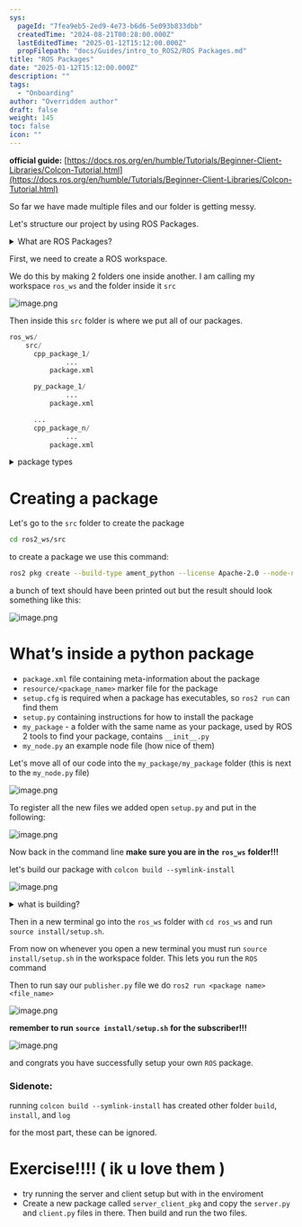 ```yaml
---
sys:
  pageId: "7fea9eb5-2ed9-4e73-b6d6-5e093b833dbb"
  createdTime: "2024-08-21T00:28:00.000Z"
  lastEditedTime: "2025-01-12T15:12:00.000Z"
  propFilepath: "docs/Guides/intro_to_ROS2/ROS Packages.md"
title: "ROS Packages"
date: "2025-01-12T15:12:00.000Z"
description: ""
tags:
  - "Onboarding"
author: "Overridden author"
draft: false
weight: 145
toc: false
icon: ""
---
```


**official guide:** [https://docs.ros.org/en/humble/Tutorials/Beginner-Client-Libraries/Colcon-Tutorial.html](https://docs.ros.org/en/humble/Tutorials/Beginner-Client-Libraries/Colcon-Tutorial.html)

So far we have made multiple files and our folder is getting messy.

Let's structure our project by using ROS Packages.

<details>

<summary>What are ROS Packages?</summary>

ROS Packages are, as the name implies, packages of code that are highly sharable between ROS developers.

They consist of a folder, `package.xml` file, and source code

```python
      cpp_package_1/
		      ... imagine much code files here ..
          package.xml
```

</details>

First, we need to create a ROS workspace.

We do this by making 2 folders one inside another. I am calling my workspace `ros_ws` and the folder inside it `src`

![image.png](https://prod-files-secure.s3.us-west-2.amazonaws.com/d518164a-d88e-44d1-a4ee-3adb3bd8bce0/70706947-fd18-4537-a67b-e12946812d31/image.png?X-Amz-Algorithm=AWS4-HMAC-SHA256&X-Amz-Content-Sha256=UNSIGNED-PAYLOAD&X-Amz-Credential=ASIAZI2LB4666J4DH7PS%2F20250307%2Fus-west-2%2Fs3%2Faws4_request&X-Amz-Date=20250307T140757Z&X-Amz-Expires=3600&X-Amz-Security-Token=IQoJb3JpZ2luX2VjEP3%2F%2F%2F%2F%2F%2F%2F%2F%2F%2FwEaCXVzLXdlc3QtMiJGMEQCICegKzv1skN5GAUWLsAoU6Unc7PZEUGOMbArlCrAXOCAAiBZm1KIGPmHkiJsbkG2vG1efvhoYRdu9xhVfxb5D7jbYSr%2FAwhGEAAaDDYzNzQyMzE4MzgwNSIMvpk%2FJz5t4PlT%2Bre%2FKtwDgN%2BGX6AfxiMZlo%2F9Vr2ekoUoYzRLdiHkMaFgZNmFobaTbXhkJbYrCrhzm5Ssj87AOfiHrDr%2Fm98mhsnRd2ctjLS3N90K2BZ0zCKO5jOy7v5mMfLC4pth%2BAO64mtYX1IPs01vhwr5MAypuRqMK6h0tiTUyCe240TxNyafnHQmMpci75G3u7xotFXqHbeE%2FFz6t%2BVjQxxDgsTDgPILSdplQQBsLCBQ%2BgnTu%2BzD9xQ4hDXeYcHlx3VY2LPMzTaj%2BQ5b8GbHEuXobChM0fc2mmq7SCz2eY1gHirA0FLYlETqvvcsMVH8Jr1nzn4wPoxry5c13PnF4eSsx5By%2BIOtROiQ0YEQNNmtPs3Mmi8sjzHQnYRg9qLue1U70k0cFChIfEzc8WzOxz6AA5mtwdbZkrm0GbJdk3XsG2r%2B6VGZVf0qgoyFWluWGXGB7aXNM2l3LQoKDXx7X9dQRhVda%2BxWxwavQ4gpz2ct8mqBxeZg9jvSFzy3jKoEW%2Ft2uSrqEQMEWuBh0gfp8Y6Tr8dJV%2B93uGTHVc4v6UEehLhTv%2B0tR%2FZ8NXhtx1cB8vWF%2BMoPdWSFVfLB7oFjSdbmDVV2eZejeMnv5Szs9A3pWAoo9nX4ZxKy%2FCikGtfg5YX3x4a8Rh0w4t%2BrvgY6pgEL9TiTUL6CUfNvAmqLlM56%2BujDGl7hlZnEGZK7zbFVYb5KEqeu%2BgLVGvA0hRvxJNabVftOHX2YhomMnNFsDcZe9yUOrELhQCaXvNhV7NZhMP%2BOjpnAA%2B1FY3de%2FYi2MZuVxIhjMr28ze5T0RqfNq2LtaeAULkY374ARPzYPICs3dhKJ9pjOYQyciUnSity%2BQreQCGTknBHQ4mGseiPUoOcoSFc93Sl&X-Amz-Signature=06364fdb372193e3e3e41f0c160e5ea507a9f1ee2eb347632e25053bcb24643e&X-Amz-SignedHeaders=host&x-id=GetObject)

Then inside this `src` folder is where we put all of our packages.

```python
ros_ws/
    src/
      cpp_package_1/
		      ...
          package.xml

      py_package_1/
		      ...
          package.xml

      ...
      cpp_package_n/
		      ...
          package.xml

```

<details>

<summary>package types</summary>

packages can be either `C++` or python.

the intern file structure is different for each but for this guide we will stick to creating python packages

</details>

# Creating a package

Let's go to the `src` folder to create the package

```bash
cd ros2_ws/src
```

to create a package we use this command:

```bash
ros2 pkg create --build-type ament_python --license Apache-2.0 --node-name my_node my_package
```

a bunch of text should have been printed out but the result should look something like this:

![image.png](https://prod-files-secure.s3.us-west-2.amazonaws.com/d518164a-d88e-44d1-a4ee-3adb3bd8bce0/e6cf1e3f-8512-4a3e-b131-079f800bf3e8/image.png?X-Amz-Algorithm=AWS4-HMAC-SHA256&X-Amz-Content-Sha256=UNSIGNED-PAYLOAD&X-Amz-Credential=ASIAZI2LB4666J4DH7PS%2F20250307%2Fus-west-2%2Fs3%2Faws4_request&X-Amz-Date=20250307T140757Z&X-Amz-Expires=3600&X-Amz-Security-Token=IQoJb3JpZ2luX2VjEP3%2F%2F%2F%2F%2F%2F%2F%2F%2F%2FwEaCXVzLXdlc3QtMiJGMEQCICegKzv1skN5GAUWLsAoU6Unc7PZEUGOMbArlCrAXOCAAiBZm1KIGPmHkiJsbkG2vG1efvhoYRdu9xhVfxb5D7jbYSr%2FAwhGEAAaDDYzNzQyMzE4MzgwNSIMvpk%2FJz5t4PlT%2Bre%2FKtwDgN%2BGX6AfxiMZlo%2F9Vr2ekoUoYzRLdiHkMaFgZNmFobaTbXhkJbYrCrhzm5Ssj87AOfiHrDr%2Fm98mhsnRd2ctjLS3N90K2BZ0zCKO5jOy7v5mMfLC4pth%2BAO64mtYX1IPs01vhwr5MAypuRqMK6h0tiTUyCe240TxNyafnHQmMpci75G3u7xotFXqHbeE%2FFz6t%2BVjQxxDgsTDgPILSdplQQBsLCBQ%2BgnTu%2BzD9xQ4hDXeYcHlx3VY2LPMzTaj%2BQ5b8GbHEuXobChM0fc2mmq7SCz2eY1gHirA0FLYlETqvvcsMVH8Jr1nzn4wPoxry5c13PnF4eSsx5By%2BIOtROiQ0YEQNNmtPs3Mmi8sjzHQnYRg9qLue1U70k0cFChIfEzc8WzOxz6AA5mtwdbZkrm0GbJdk3XsG2r%2B6VGZVf0qgoyFWluWGXGB7aXNM2l3LQoKDXx7X9dQRhVda%2BxWxwavQ4gpz2ct8mqBxeZg9jvSFzy3jKoEW%2Ft2uSrqEQMEWuBh0gfp8Y6Tr8dJV%2B93uGTHVc4v6UEehLhTv%2B0tR%2FZ8NXhtx1cB8vWF%2BMoPdWSFVfLB7oFjSdbmDVV2eZejeMnv5Szs9A3pWAoo9nX4ZxKy%2FCikGtfg5YX3x4a8Rh0w4t%2BrvgY6pgEL9TiTUL6CUfNvAmqLlM56%2BujDGl7hlZnEGZK7zbFVYb5KEqeu%2BgLVGvA0hRvxJNabVftOHX2YhomMnNFsDcZe9yUOrELhQCaXvNhV7NZhMP%2BOjpnAA%2B1FY3de%2FYi2MZuVxIhjMr28ze5T0RqfNq2LtaeAULkY374ARPzYPICs3dhKJ9pjOYQyciUnSity%2BQreQCGTknBHQ4mGseiPUoOcoSFc93Sl&X-Amz-Signature=45275ba08027f116c2a7d0431c367d378b83de4d48ce54ff5373748c426e8adc&X-Amz-SignedHeaders=host&x-id=GetObject)

# What’s inside a python package

- `package.xml` file containing meta-information about the package
- `resource/<package_name>` marker file for the package
- `setup.cfg` is required when a package has executables, so `ros2 run` can find them
- `setup.py` containing instructions for how to install the package
- `my_package` - a folder with the same name as your package, used by ROS 2 tools to find your package, contains `__init__.py`
- `my_node.py` an example node file (how nice of them)

Let's move all of our code into the `my_package/my_package` folder (this is next to the `my_node.py` file)

![image.png](https://prod-files-secure.s3.us-west-2.amazonaws.com/d518164a-d88e-44d1-a4ee-3adb3bd8bce0/9ce58f11-0da9-4d3e-b86d-506a9685d378/image.png?X-Amz-Algorithm=AWS4-HMAC-SHA256&X-Amz-Content-Sha256=UNSIGNED-PAYLOAD&X-Amz-Credential=ASIAZI2LB4666J4DH7PS%2F20250307%2Fus-west-2%2Fs3%2Faws4_request&X-Amz-Date=20250307T140756Z&X-Amz-Expires=3600&X-Amz-Security-Token=IQoJb3JpZ2luX2VjEP3%2F%2F%2F%2F%2F%2F%2F%2F%2F%2FwEaCXVzLXdlc3QtMiJGMEQCICegKzv1skN5GAUWLsAoU6Unc7PZEUGOMbArlCrAXOCAAiBZm1KIGPmHkiJsbkG2vG1efvhoYRdu9xhVfxb5D7jbYSr%2FAwhGEAAaDDYzNzQyMzE4MzgwNSIMvpk%2FJz5t4PlT%2Bre%2FKtwDgN%2BGX6AfxiMZlo%2F9Vr2ekoUoYzRLdiHkMaFgZNmFobaTbXhkJbYrCrhzm5Ssj87AOfiHrDr%2Fm98mhsnRd2ctjLS3N90K2BZ0zCKO5jOy7v5mMfLC4pth%2BAO64mtYX1IPs01vhwr5MAypuRqMK6h0tiTUyCe240TxNyafnHQmMpci75G3u7xotFXqHbeE%2FFz6t%2BVjQxxDgsTDgPILSdplQQBsLCBQ%2BgnTu%2BzD9xQ4hDXeYcHlx3VY2LPMzTaj%2BQ5b8GbHEuXobChM0fc2mmq7SCz2eY1gHirA0FLYlETqvvcsMVH8Jr1nzn4wPoxry5c13PnF4eSsx5By%2BIOtROiQ0YEQNNmtPs3Mmi8sjzHQnYRg9qLue1U70k0cFChIfEzc8WzOxz6AA5mtwdbZkrm0GbJdk3XsG2r%2B6VGZVf0qgoyFWluWGXGB7aXNM2l3LQoKDXx7X9dQRhVda%2BxWxwavQ4gpz2ct8mqBxeZg9jvSFzy3jKoEW%2Ft2uSrqEQMEWuBh0gfp8Y6Tr8dJV%2B93uGTHVc4v6UEehLhTv%2B0tR%2FZ8NXhtx1cB8vWF%2BMoPdWSFVfLB7oFjSdbmDVV2eZejeMnv5Szs9A3pWAoo9nX4ZxKy%2FCikGtfg5YX3x4a8Rh0w4t%2BrvgY6pgEL9TiTUL6CUfNvAmqLlM56%2BujDGl7hlZnEGZK7zbFVYb5KEqeu%2BgLVGvA0hRvxJNabVftOHX2YhomMnNFsDcZe9yUOrELhQCaXvNhV7NZhMP%2BOjpnAA%2B1FY3de%2FYi2MZuVxIhjMr28ze5T0RqfNq2LtaeAULkY374ARPzYPICs3dhKJ9pjOYQyciUnSity%2BQreQCGTknBHQ4mGseiPUoOcoSFc93Sl&X-Amz-Signature=208d3e13d02baca58d1d50aa6fe195383561f8b23db7ce94241b8608d50ff93a&X-Amz-SignedHeaders=host&x-id=GetObject)

To register all the new files we added open `setup.py` and put in the following:

![image.png](https://prod-files-secure.s3.us-west-2.amazonaws.com/d518164a-d88e-44d1-a4ee-3adb3bd8bce0/1cd7c262-4cae-4496-9d75-c178537d24a2/image.png?X-Amz-Algorithm=AWS4-HMAC-SHA256&X-Amz-Content-Sha256=UNSIGNED-PAYLOAD&X-Amz-Credential=ASIAZI2LB4666J4DH7PS%2F20250307%2Fus-west-2%2Fs3%2Faws4_request&X-Amz-Date=20250307T140757Z&X-Amz-Expires=3600&X-Amz-Security-Token=IQoJb3JpZ2luX2VjEP3%2F%2F%2F%2F%2F%2F%2F%2F%2F%2FwEaCXVzLXdlc3QtMiJGMEQCICegKzv1skN5GAUWLsAoU6Unc7PZEUGOMbArlCrAXOCAAiBZm1KIGPmHkiJsbkG2vG1efvhoYRdu9xhVfxb5D7jbYSr%2FAwhGEAAaDDYzNzQyMzE4MzgwNSIMvpk%2FJz5t4PlT%2Bre%2FKtwDgN%2BGX6AfxiMZlo%2F9Vr2ekoUoYzRLdiHkMaFgZNmFobaTbXhkJbYrCrhzm5Ssj87AOfiHrDr%2Fm98mhsnRd2ctjLS3N90K2BZ0zCKO5jOy7v5mMfLC4pth%2BAO64mtYX1IPs01vhwr5MAypuRqMK6h0tiTUyCe240TxNyafnHQmMpci75G3u7xotFXqHbeE%2FFz6t%2BVjQxxDgsTDgPILSdplQQBsLCBQ%2BgnTu%2BzD9xQ4hDXeYcHlx3VY2LPMzTaj%2BQ5b8GbHEuXobChM0fc2mmq7SCz2eY1gHirA0FLYlETqvvcsMVH8Jr1nzn4wPoxry5c13PnF4eSsx5By%2BIOtROiQ0YEQNNmtPs3Mmi8sjzHQnYRg9qLue1U70k0cFChIfEzc8WzOxz6AA5mtwdbZkrm0GbJdk3XsG2r%2B6VGZVf0qgoyFWluWGXGB7aXNM2l3LQoKDXx7X9dQRhVda%2BxWxwavQ4gpz2ct8mqBxeZg9jvSFzy3jKoEW%2Ft2uSrqEQMEWuBh0gfp8Y6Tr8dJV%2B93uGTHVc4v6UEehLhTv%2B0tR%2FZ8NXhtx1cB8vWF%2BMoPdWSFVfLB7oFjSdbmDVV2eZejeMnv5Szs9A3pWAoo9nX4ZxKy%2FCikGtfg5YX3x4a8Rh0w4t%2BrvgY6pgEL9TiTUL6CUfNvAmqLlM56%2BujDGl7hlZnEGZK7zbFVYb5KEqeu%2BgLVGvA0hRvxJNabVftOHX2YhomMnNFsDcZe9yUOrELhQCaXvNhV7NZhMP%2BOjpnAA%2B1FY3de%2FYi2MZuVxIhjMr28ze5T0RqfNq2LtaeAULkY374ARPzYPICs3dhKJ9pjOYQyciUnSity%2BQreQCGTknBHQ4mGseiPUoOcoSFc93Sl&X-Amz-Signature=3b722215ef66a0ac5f040a2cfdaa1c48162dbec8407b51432a009784d63a3eba&X-Amz-SignedHeaders=host&x-id=GetObject)

Now back in the command line **make sure you are in the** **`ros_ws`** **folder!!!**

let's build our package with `colcon build --symlink-install`

![image.png](https://prod-files-secure.s3.us-west-2.amazonaws.com/d518164a-d88e-44d1-a4ee-3adb3bd8bce0/2f2a0d27-b173-48fd-b189-5f5c0ce65619/image.png?X-Amz-Algorithm=AWS4-HMAC-SHA256&X-Amz-Content-Sha256=UNSIGNED-PAYLOAD&X-Amz-Credential=ASIAZI2LB4666J4DH7PS%2F20250307%2Fus-west-2%2Fs3%2Faws4_request&X-Amz-Date=20250307T140756Z&X-Amz-Expires=3600&X-Amz-Security-Token=IQoJb3JpZ2luX2VjEP3%2F%2F%2F%2F%2F%2F%2F%2F%2F%2FwEaCXVzLXdlc3QtMiJGMEQCICegKzv1skN5GAUWLsAoU6Unc7PZEUGOMbArlCrAXOCAAiBZm1KIGPmHkiJsbkG2vG1efvhoYRdu9xhVfxb5D7jbYSr%2FAwhGEAAaDDYzNzQyMzE4MzgwNSIMvpk%2FJz5t4PlT%2Bre%2FKtwDgN%2BGX6AfxiMZlo%2F9Vr2ekoUoYzRLdiHkMaFgZNmFobaTbXhkJbYrCrhzm5Ssj87AOfiHrDr%2Fm98mhsnRd2ctjLS3N90K2BZ0zCKO5jOy7v5mMfLC4pth%2BAO64mtYX1IPs01vhwr5MAypuRqMK6h0tiTUyCe240TxNyafnHQmMpci75G3u7xotFXqHbeE%2FFz6t%2BVjQxxDgsTDgPILSdplQQBsLCBQ%2BgnTu%2BzD9xQ4hDXeYcHlx3VY2LPMzTaj%2BQ5b8GbHEuXobChM0fc2mmq7SCz2eY1gHirA0FLYlETqvvcsMVH8Jr1nzn4wPoxry5c13PnF4eSsx5By%2BIOtROiQ0YEQNNmtPs3Mmi8sjzHQnYRg9qLue1U70k0cFChIfEzc8WzOxz6AA5mtwdbZkrm0GbJdk3XsG2r%2B6VGZVf0qgoyFWluWGXGB7aXNM2l3LQoKDXx7X9dQRhVda%2BxWxwavQ4gpz2ct8mqBxeZg9jvSFzy3jKoEW%2Ft2uSrqEQMEWuBh0gfp8Y6Tr8dJV%2B93uGTHVc4v6UEehLhTv%2B0tR%2FZ8NXhtx1cB8vWF%2BMoPdWSFVfLB7oFjSdbmDVV2eZejeMnv5Szs9A3pWAoo9nX4ZxKy%2FCikGtfg5YX3x4a8Rh0w4t%2BrvgY6pgEL9TiTUL6CUfNvAmqLlM56%2BujDGl7hlZnEGZK7zbFVYb5KEqeu%2BgLVGvA0hRvxJNabVftOHX2YhomMnNFsDcZe9yUOrELhQCaXvNhV7NZhMP%2BOjpnAA%2B1FY3de%2FYi2MZuVxIhjMr28ze5T0RqfNq2LtaeAULkY374ARPzYPICs3dhKJ9pjOYQyciUnSity%2BQreQCGTknBHQ4mGseiPUoOcoSFc93Sl&X-Amz-Signature=5dd9001d2221ef589fe0e88c9af9b468dab25d833c646b26ca8c80f6ed38699b&X-Amz-SignedHeaders=host&x-id=GetObject)

<details>

<summary>what is building?</summary>

if you are a CS major at Rose-Hulman you will learn the answer to this in CSSE132

but TLDR; is it combines all the code files into one program that can be run easily 

</details>

Then in a new terminal go into the `ros_ws` folder with `cd ros_ws` and run `source install/setup.sh`. 

From now on whenever you open a new terminal you must run `source install/setup.sh` in the workspace folder. This lets you run the `ROS` command

Then to run say our `publisher.py` file we do `ros2 run <package name> <file_name>`

![image.png](https://prod-files-secure.s3.us-west-2.amazonaws.com/d518164a-d88e-44d1-a4ee-3adb3bd8bce0/4f4b1219-3a44-4632-aa0a-ce3471699f59/image.png?X-Amz-Algorithm=AWS4-HMAC-SHA256&X-Amz-Content-Sha256=UNSIGNED-PAYLOAD&X-Amz-Credential=ASIAZI2LB4666J4DH7PS%2F20250307%2Fus-west-2%2Fs3%2Faws4_request&X-Amz-Date=20250307T140757Z&X-Amz-Expires=3600&X-Amz-Security-Token=IQoJb3JpZ2luX2VjEP3%2F%2F%2F%2F%2F%2F%2F%2F%2F%2FwEaCXVzLXdlc3QtMiJGMEQCICegKzv1skN5GAUWLsAoU6Unc7PZEUGOMbArlCrAXOCAAiBZm1KIGPmHkiJsbkG2vG1efvhoYRdu9xhVfxb5D7jbYSr%2FAwhGEAAaDDYzNzQyMzE4MzgwNSIMvpk%2FJz5t4PlT%2Bre%2FKtwDgN%2BGX6AfxiMZlo%2F9Vr2ekoUoYzRLdiHkMaFgZNmFobaTbXhkJbYrCrhzm5Ssj87AOfiHrDr%2Fm98mhsnRd2ctjLS3N90K2BZ0zCKO5jOy7v5mMfLC4pth%2BAO64mtYX1IPs01vhwr5MAypuRqMK6h0tiTUyCe240TxNyafnHQmMpci75G3u7xotFXqHbeE%2FFz6t%2BVjQxxDgsTDgPILSdplQQBsLCBQ%2BgnTu%2BzD9xQ4hDXeYcHlx3VY2LPMzTaj%2BQ5b8GbHEuXobChM0fc2mmq7SCz2eY1gHirA0FLYlETqvvcsMVH8Jr1nzn4wPoxry5c13PnF4eSsx5By%2BIOtROiQ0YEQNNmtPs3Mmi8sjzHQnYRg9qLue1U70k0cFChIfEzc8WzOxz6AA5mtwdbZkrm0GbJdk3XsG2r%2B6VGZVf0qgoyFWluWGXGB7aXNM2l3LQoKDXx7X9dQRhVda%2BxWxwavQ4gpz2ct8mqBxeZg9jvSFzy3jKoEW%2Ft2uSrqEQMEWuBh0gfp8Y6Tr8dJV%2B93uGTHVc4v6UEehLhTv%2B0tR%2FZ8NXhtx1cB8vWF%2BMoPdWSFVfLB7oFjSdbmDVV2eZejeMnv5Szs9A3pWAoo9nX4ZxKy%2FCikGtfg5YX3x4a8Rh0w4t%2BrvgY6pgEL9TiTUL6CUfNvAmqLlM56%2BujDGl7hlZnEGZK7zbFVYb5KEqeu%2BgLVGvA0hRvxJNabVftOHX2YhomMnNFsDcZe9yUOrELhQCaXvNhV7NZhMP%2BOjpnAA%2B1FY3de%2FYi2MZuVxIhjMr28ze5T0RqfNq2LtaeAULkY374ARPzYPICs3dhKJ9pjOYQyciUnSity%2BQreQCGTknBHQ4mGseiPUoOcoSFc93Sl&X-Amz-Signature=0adb265a9dc2cded970d7acbf6059ae6f73add8024433b4f064696b85e40a77b&X-Amz-SignedHeaders=host&x-id=GetObject)

**remember to run** **`source install/setup.sh`** **for the subscriber!!!**

![image.png](https://prod-files-secure.s3.us-west-2.amazonaws.com/d518164a-d88e-44d1-a4ee-3adb3bd8bce0/02121119-dad4-49ec-8356-c956108b4243/image.png?X-Amz-Algorithm=AWS4-HMAC-SHA256&X-Amz-Content-Sha256=UNSIGNED-PAYLOAD&X-Amz-Credential=ASIAZI2LB4666J4DH7PS%2F20250307%2Fus-west-2%2Fs3%2Faws4_request&X-Amz-Date=20250307T140757Z&X-Amz-Expires=3600&X-Amz-Security-Token=IQoJb3JpZ2luX2VjEP3%2F%2F%2F%2F%2F%2F%2F%2F%2F%2FwEaCXVzLXdlc3QtMiJGMEQCICegKzv1skN5GAUWLsAoU6Unc7PZEUGOMbArlCrAXOCAAiBZm1KIGPmHkiJsbkG2vG1efvhoYRdu9xhVfxb5D7jbYSr%2FAwhGEAAaDDYzNzQyMzE4MzgwNSIMvpk%2FJz5t4PlT%2Bre%2FKtwDgN%2BGX6AfxiMZlo%2F9Vr2ekoUoYzRLdiHkMaFgZNmFobaTbXhkJbYrCrhzm5Ssj87AOfiHrDr%2Fm98mhsnRd2ctjLS3N90K2BZ0zCKO5jOy7v5mMfLC4pth%2BAO64mtYX1IPs01vhwr5MAypuRqMK6h0tiTUyCe240TxNyafnHQmMpci75G3u7xotFXqHbeE%2FFz6t%2BVjQxxDgsTDgPILSdplQQBsLCBQ%2BgnTu%2BzD9xQ4hDXeYcHlx3VY2LPMzTaj%2BQ5b8GbHEuXobChM0fc2mmq7SCz2eY1gHirA0FLYlETqvvcsMVH8Jr1nzn4wPoxry5c13PnF4eSsx5By%2BIOtROiQ0YEQNNmtPs3Mmi8sjzHQnYRg9qLue1U70k0cFChIfEzc8WzOxz6AA5mtwdbZkrm0GbJdk3XsG2r%2B6VGZVf0qgoyFWluWGXGB7aXNM2l3LQoKDXx7X9dQRhVda%2BxWxwavQ4gpz2ct8mqBxeZg9jvSFzy3jKoEW%2Ft2uSrqEQMEWuBh0gfp8Y6Tr8dJV%2B93uGTHVc4v6UEehLhTv%2B0tR%2FZ8NXhtx1cB8vWF%2BMoPdWSFVfLB7oFjSdbmDVV2eZejeMnv5Szs9A3pWAoo9nX4ZxKy%2FCikGtfg5YX3x4a8Rh0w4t%2BrvgY6pgEL9TiTUL6CUfNvAmqLlM56%2BujDGl7hlZnEGZK7zbFVYb5KEqeu%2BgLVGvA0hRvxJNabVftOHX2YhomMnNFsDcZe9yUOrELhQCaXvNhV7NZhMP%2BOjpnAA%2B1FY3de%2FYi2MZuVxIhjMr28ze5T0RqfNq2LtaeAULkY374ARPzYPICs3dhKJ9pjOYQyciUnSity%2BQreQCGTknBHQ4mGseiPUoOcoSFc93Sl&X-Amz-Signature=4faa548d011d94f5af7e273465925c3b79a935c170e011e90b9afce668096c19&X-Amz-SignedHeaders=host&x-id=GetObject)

and congrats you have successfully setup your own `ROS` package.

### Sidenote:

running `colcon build --symlink-install` has created other folder `build`, `install`, and `log`

for the most part, these can be ignored.

# Exercise!!!! ( ik u love them )

- try running the server and client setup but with in the enviroment
- Create a new package called `server_client_pkg` and copy the `server.py` and `client.py` files in there. Then build and run the two files.
